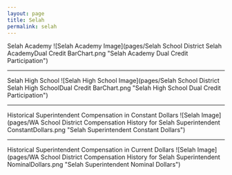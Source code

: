 ```yaml
---
layout: page
title: Selah
permalink: selah
---
```



Selah Academy
![Selah Academy Image](pages/Selah School District Selah AcademyDual Credit BarChart.png "Selah Academy Dual Credit Participation")

___

Selah High School
![Selah High School Image](pages/Selah School District Selah High SchoolDual Credit BarChart.png "Selah High School Dual Credit Participation")

___

Historical Superintendent Compensation in Constant Dollars
![Selah Image](pages/WA School District Compensation History for Selah Superintendent ConstantDollars.png "Selah Superintendent Constant Dollars")

___

Historical Superintendent Compensation in Current Dollars
![Selah Image](pages/WA School District Compensation History for Selah Superintendent NominalDollars.png "Selah Superintendent Nominal Dollars")